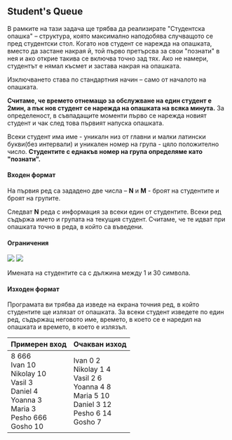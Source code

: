 ## Student's Queue

В рамките на тази задача ще трябва да реализирате "Студентска опашка" – структура, която максимално наподобява случващото се пред студентски стол. Когато нов студент се нарежда на опашката, вместо да застане накрая й, той първо претърсва за свои "познати" в нея и ако открие такива се включва точно зад тях. Ако не намери, студентът е нямал късмет и застава накрая на опашката.

Изключването става по стандартния начин – само от началото на опашката.

**Считаме, че времето отнемащо за обслужване на един студент е 2мин, а пък нов студент се нарежда на опашката на всяка минута.** За определеност, в съвпадащите моменти първо се нарежда новият студент и чак след това първият напуска опашката.

Всеки студент има име - уникалн низ от главни и малки латински букви(без интервали) и уникален номер на група - цяло положително число. **Студентите с еднакъв номер на група определяме като "познати".**

#### Входен формат

На първия ред са зададено две числа – **N** и **M** - броят на студентите и броят на групите.

Следват **N** реда с информация за всеки един от студентите. Всеки ред съдържа името и групата на текущия студент. Считаме, че те идват при опашката точно в реда, в който са въведени.

#### Ограничения
<img src="https://latex.codecogs.com/svg.latex?\Large&space;1\le{N}\le{100000}">
<img src="https://latex.codecogs.com/svg.latex?\Large&space;1\le{M}\le{100000}">

Имената на студентите са с дължина между 1 и 30 символа.

#### Изходен формат

Програмата ви трябва да изведе на екрана точния ред, в който студентите ще излязат от опашката. За всеки студент изведете по един ред, съдържащ неговото име, времето, в което се е наредил на опашката и времето, в което е излязъл.

Примерен вход|Очакван изход
-|-
8 666<br>Ivan 10<br>Nikolay 10<br>Vasil 3<br>Daniel 4<br>Yoanna 3<br>Maria 3<br>Pesho 666<br>Gosho 10|Ivan 0 2<br>Nikolay 1 4<br>Vasil 2 6<br>Yoanna 4 8<br>Maria 5 10<br>Daniel 3 12<br>Pesho 6 14<br>Gosho 7
